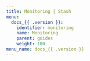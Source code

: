 ```yaml
---
title: Monitoring | Stash
menu:
  docs_{{ .version }}:
    identifier: monitoring
    name: Monitoring
    parent: guides
    weight: 100
menu_name: docs_{{ .version }}
---
```

